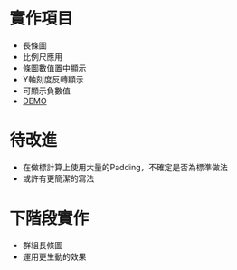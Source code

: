 
# 實作項目
- 長條圖
- 比例尺應用
- 條圖數值置中顯示
- Y軸刻度反轉顯示
- 可顯示負數值
- [DEMO](https://htmlpreview.github.io/?https://github.com/LezardYeh/D3js-practice/blob/master/1.bar-chart/index.html)

# 待改進
- 在做標計算上使用大量的Padding，不確定是否為標準做法
- 或許有更簡潔的寫法

# 下階段實作
- 群組長條圖
- 運用更生動的效果




